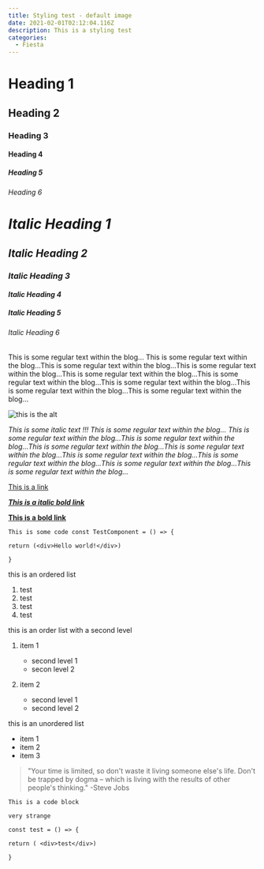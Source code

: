 ```yaml
---
title: Styling test - default image
date: 2021-02-01T02:12:04.116Z
description: This is a styling test
categories:
  - Fiesta
---
```

# Heading 1

## Heading 2

### Heading 3

#### Heading 4

##### Heading 5

###### Heading 6

# *Italic Heading 1*

## *Italic Heading 2*

### *Italic Heading 3*

#### *Italic Heading 4*

##### *Italic Heading 5*

###### *Italic Heading 6*

This is some regular text within the blog... This is some regular text within the blog...This is some regular text within the blog...This is some regular text within the blog...This is some regular text within the blog...This is some regular text within the blog...This is some regular text within the blog...This is some regular text within the blog...This is some regular text within the blog...

![this is the alt](vin06799-hdr.jpg "this is the title")

*This is some italic text !!! This is some regular text within the blog... This is some regular text within the blog...This is some regular text within the blog...This is some regular text within the blog...This is some regular text within the blog...This is some regular text within the blog...This is some regular text within the blog...This is some regular text within the blog...This is some regular text within the blog...*

[This is a link](https://vportier.com)

***[This is a italic bold link](https://vportier.com)***

**[This is a bold link](https://vportier.com)**

`This is some code const TestComponent = () => {`

`return (<div>Hello world!</div>)`

`}`

this is an ordered list

1. test
2. test
3. test
4. test

this is an order list with a second level

1. item 1

   * second level 1
   * secon level 2
2. item 2

   * second level 1
   * second level 2

this is an unordered list

* item 1
* item 2
* item 3

> "Your time is limited, so don't waste it living someone else's life. Don't be trapped by dogma – which is living with the results of other people's thinking." -Steve Jobs

```
This is a code block

very strange

const test = () => {

return ( <div>test</div>)

}
```